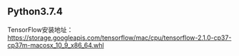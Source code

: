 ## Python3.7.4 
TensorFlow安装地址：
https://storage.googleapis.com/tensorflow/mac/cpu/tensorflow-2.1.0-cp37-cp37m-macosx_10_9_x86_64.whl